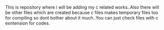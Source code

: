 This is repository where i will be adding my c related works..Also there will be other files which are created because c files makes temporary files too for compiling so dont bother about it much..You can just check files with c exntension for codes.
